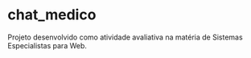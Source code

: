 # chat_medico
Projeto desenvolvido como atividade avaliativa na matéria de Sistemas Especialistas para Web.
